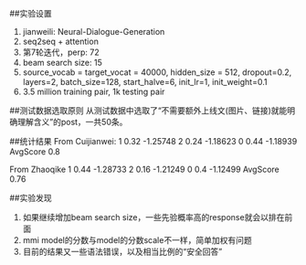 ##实验设置
1. jianweili: Neural-Dialogue-Generation 
2. seq2seq + attention
3. 第7轮迭代，perp: 72
4. beam search size: 15
5. source_vocab = target_vocat = 40000, hidden_size = 512, dropout=0.2, layers=2, batch_size=128, start_halve=6, init_lr=1, init_weight=0.1
6. 3.5 million training pair, 1k testing pair

##测试数据选取原则
从测试数据中选取了“不需要额外上线文(图片、链接)就能明确理解含义”的post，一共50条。

##统计结果
From Cuijianwei:
1  0.32 -1.25748
2  0.24 -1.18623
0  0.44 -1.18939
AvgScore 0.8

From Zhaoqike
1  0.44 -1.28733
2  0.16 -1.21249
0  0.4 -1.12499
AvgScore 0.76


##实验发现
1. 如果继续增加beam search size，一些先验概率高的response就会以排在前面
2. mmi model的分数与model的分数scale不一样，简单加权有问题
3. 目前的结果又一些语法错误，以及相当比例的“安全回答”
